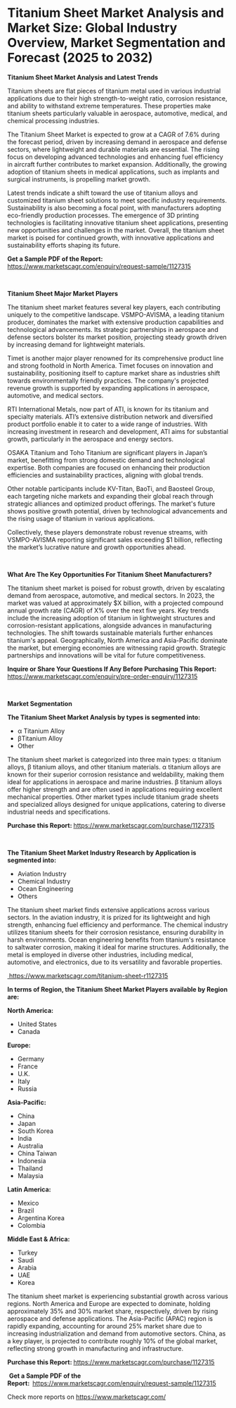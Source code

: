 <p><h1>Titanium Sheet Market Analysis and Market Size: Global Industry Overview, Market Segmentation and Forecast (2025 to 2032)</h1></p><p><strong>Titanium Sheet Market Analysis and Latest Trends</strong></p>
<p><p>Titanium sheets are flat pieces of titanium metal used in various industrial applications due to their high strength-to-weight ratio, corrosion resistance, and ability to withstand extreme temperatures. These properties make titanium sheets particularly valuable in aerospace, automotive, medical, and chemical processing industries.</p><p>The Titanium Sheet Market is expected to grow at a CAGR of 7.6% during the forecast period, driven by increasing demand in aerospace and defense sectors, where lightweight and durable materials are essential. The rising focus on developing advanced technologies and enhancing fuel efficiency in aircraft further contributes to market expansion. Additionally, the growing adoption of titanium sheets in medical applications, such as implants and surgical instruments, is propelling market growth.</p><p>Latest trends indicate a shift toward the use of titanium alloys and customized titanium sheet solutions to meet specific industry requirements. Sustainability is also becoming a focal point, with manufacturers adopting eco-friendly production processes. The emergence of 3D printing technologies is facilitating innovative titanium sheet applications, presenting new opportunities and challenges in the market. Overall, the titanium sheet market is poised for continued growth, with innovative applications and sustainability efforts shaping its future.</p></p>
<p><strong>Get a Sample PDF of the Report:&nbsp;</strong> <a href="https://www.marketscagr.com/enquiry/request-sample/1127315?utm_campaign=2840&utm_medium=2&utm_source=Github&utm_content=ia&utm_term=28022025&utm_id=titanium-sheet">https://www.marketscagr.com/enquiry/request-sample/1127315</a></p>
<p>&nbsp;</p>
<p><strong>Titanium Sheet Major Market Players</strong></p>
<p><p>The titanium sheet market features several key players, each contributing uniquely to the competitive landscape. VSMPO-AVISMA, a leading titanium producer, dominates the market with extensive production capabilities and technological advancements. Its strategic partnerships in aerospace and defense sectors bolster its market position, projecting steady growth driven by increasing demand for lightweight materials.</p><p>Timet is another major player renowned for its comprehensive product line and strong foothold in North America. Timet focuses on innovation and sustainability, positioning itself to capture market share as industries shift towards environmentally friendly practices. The company's projected revenue growth is supported by expanding applications in aerospace, automotive, and medical sectors.</p><p>RTI International Metals, now part of ATI, is known for its titanium and specialty materials. ATI’s extensive distribution network and diversified product portfolio enable it to cater to a wide range of industries. With increasing investment in research and development, ATI aims for substantial growth, particularly in the aerospace and energy sectors.</p><p>OSAKA Titanium and Toho Titanium are significant players in Japan’s market, benefitting from strong domestic demand and technological expertise. Both companies are focused on enhancing their production efficiencies and sustainability practices, aligning with global trends.</p><p>Other notable participants include KV-Titan, BaoTi, and Baosteel Group, each targeting niche markets and expanding their global reach through strategic alliances and optimized product offerings. The market's future shows positive growth potential, driven by technological advancements and the rising usage of titanium in various applications. </p><p>Collectively, these players demonstrate robust revenue streams, with VSMPO-AVISMA reporting significant sales exceeding $1 billion, reflecting the market’s lucrative nature and growth opportunities ahead.</p></p>
<p>&nbsp;</p>
<p><strong>What Are The Key Opportunities For Titanium Sheet Manufacturers?</strong></p>
<p><p>The titanium sheet market is poised for robust growth, driven by escalating demand from aerospace, automotive, and medical sectors. In 2023, the market was valued at approximately $X billion, with a projected compound annual growth rate (CAGR) of X% over the next five years. Key trends include the increasing adoption of titanium in lightweight structures and corrosion-resistant applications, alongside advances in manufacturing technologies. The shift towards sustainable materials further enhances titanium's appeal. Geographically, North America and Asia-Pacific dominate the market, but emerging economies are witnessing rapid growth. Strategic partnerships and innovations will be vital for future competitiveness.</p></p>
<p><strong>Inquire or Share Your Questions If Any Before Purchasing This Report:</strong> <a href="https://www.marketscagr.com/enquiry/pre-order-enquiry/1127315?utm_campaign=2840&utm_medium=2&utm_source=Github&utm_content=ia&utm_term=28022025&utm_id=titanium-sheet">https://www.marketscagr.com/enquiry/pre-order-enquiry/1127315</a></p>
<p>&nbsp;</p>
<p><strong>Market Segmentation</strong></p>
<p><strong>The Titanium Sheet Market Analysis by types is segmented into:</strong></p>
<p><ul><li>α Titanium Alloy</li><li>βTitanium Alloy</li><li>Other</li></ul></p>
<p><p>The titanium sheet market is categorized into three main types: α titanium alloys, β titanium alloys, and other titanium materials. α titanium alloys are known for their superior corrosion resistance and weldability, making them ideal for applications in aerospace and marine industries. β titanium alloys offer higher strength and are often used in applications requiring excellent mechanical properties. Other market types include titanium grade sheets and specialized alloys designed for unique applications, catering to diverse industrial needs and specifications.</p></p>
<p><strong>Purchase this Report:&nbsp;</strong><a href="https://www.marketscagr.com/purchase/1127315?utm_campaign=2840&utm_medium=2&utm_source=Github&utm_content=ia&utm_term=28022025&utm_id=titanium-sheet">https://www.marketscagr.com/purchase/1127315</a></p>
<p>&nbsp;</p>
<p><strong>The Titanium Sheet Market Industry Research by Application is segmented into:</strong></p>
<p><ul><li>Aviation Industry</li><li>Chemical Industry</li><li>Ocean Engineering</li><li>Others</li></ul></p>
<p><p>The titanium sheet market finds extensive applications across various sectors. In the aviation industry, it is prized for its lightweight and high strength, enhancing fuel efficiency and performance. The chemical industry utilizes titanium sheets for their corrosion resistance, ensuring durability in harsh environments. Ocean engineering benefits from titanium's resistance to saltwater corrosion, making it ideal for marine structures. Additionally, the metal is employed in diverse other industries, including medical, automotive, and electronics, due to its versatility and favorable properties.</p></p>
<p><a href="https://www.marketscagr.com/titanium-sheet-r1127315?utm_campaign=2840&utm_medium=2&utm_source=Github&utm_content=ia&utm_term=28022025&utm_id=titanium-sheet">&nbsp;https://www.marketscagr.com/titanium-sheet-r1127315</a></p>
<p><strong>In terms of Region, the Titanium Sheet Market Players available by Region are:</strong></p>
<p>
    <p> <strong> North America: </strong>
        <ul>
            <li>United States</li>
            <li>Canada</li>
        </ul>
        </p> 
    <p> <strong> Europe: </strong>
        <ul>
            <li>Germany</li>
            <li>France</li>
            <li>U.K.</li>
            <li>Italy</li>
            <li>Russia</li>
        </ul>
        </p> 
    <p> <strong> Asia-Pacific: </strong>
        <ul>
            <li>China</li>
            <li>Japan</li>
            <li>South Korea</li>
            <li>India</li>
            <li>Australia</li>
            <li>China Taiwan</li>
            <li>Indonesia</li>
            <li>Thailand</li>
            <li>Malaysia</li>
        </ul>
        </p> 
    <p> <strong> Latin America: </strong>
        <ul>
            <li>Mexico</li>
            <li>Brazil</li>
            <li>Argentina Korea</li>
            <li>Colombia</li>
        </ul>
        </p> 
    <p> <strong> Middle East & Africa: </strong>
        <ul>
            <li>Turkey</li>
            <li>Saudi</li>
            <li>Arabia</li>
            <li>UAE</li>
            <li>Korea</li>
        </ul>
    </p>
    </p>
<p><p>The titanium sheet market is experiencing substantial growth across various regions. North America and Europe are expected to dominate, holding approximately 35% and 30% market share, respectively, driven by rising aerospace and defense applications. The Asia-Pacific (APAC) region is rapidly expanding, accounting for around 25% market share due to increasing industrialization and demand from automotive sectors. China, as a key player, is projected to contribute roughly 10% of the global market, reflecting strong growth in manufacturing and infrastructure.</p></p>
<p><strong>Purchase this Report: </strong><a href="https://www.marketscagr.com/purchase/1127315?utm_campaign=2840&utm_medium=2&utm_source=Github&utm_content=ia&utm_term=28022025&utm_id=titanium-sheet">https://www.marketscagr.com/purchase/1127315</a></p>
<p>&nbsp;<strong>Get a Sample PDF of the Report:&nbsp;&nbsp;</strong><a href="https://www.marketscagr.com/enquiry/request-sample/1127315?utm_campaign=2840&utm_medium=2&utm_source=Github&utm_content=ia&utm_term=28022025&utm_id=titanium-sheet">https://www.marketscagr.com/enquiry/request-sample/1127315</a></p>
<p><strong></strong></p>
<p>Check more reports on <a href="https://www.marketscagr.com/?utm_campaign=2840&utm_medium=2&utm_source=Github&utm_content=ia&utm_term=28022025&utm_id=titanium-sheet">https://www.marketscagr.com/</a></p>